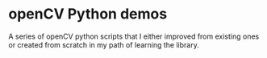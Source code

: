 # openCV Python demos
A series of openCV python scripts that I either improved from existing ones or created from scratch in my path of learning
the library.
